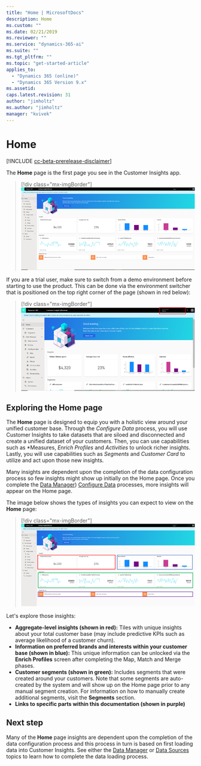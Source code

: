 ```yaml
---
title: "Home | MicrosoftDocs"
description: Home
ms.custom: ""
ms.date: 02/21/2019
ms.reviewer: ""
ms.service: "dynamics-365-ai"
ms.suite: ""
ms.tgt_pltfrm: ""
ms.topic: "get-started-article"
applies_to: 
  - "Dynamics 365 (online)"
  - "Dynamics 365 Version 9.x"
ms.assetid: 
caps.latest.revision: 31
author: "jimholtz"
ms.author: "jimholtz"
manager: "kvivek"
---
```

# Home 

[!INCLUDE [cc-beta-prerelease-disclaimer](../includes/cc-beta-prerelease-disclaimer.md)]

The **Home** page is the first page you see in the Customer Insights app. 

> [!div class="mx-imgBorder"] 
> ![](media/home-page-insights.png "Insights on Home page")

If you are a trial user, make sure to switch from a demo environment before starting to use the product. This can be done via the environment switcher that is positioned on the top right corner of the page (shown in red below):

> [!div class="mx-imgBorder"] 
> ![](media/home-page-environment-switcher.png "Switch environment")

## Exploring the Home page

The **Home** page is designed to equip you with a holistic view around your unified customer base. Through the *Configure Data* process, you will use Customer Insights to take datasets that are siloed and disconnected and create a unified dataset of your customers. Then, you can use capabilities such as *Measures, *Enrich Profiles* and *Activities* to unlock richer insights. Lastly, you will use capabilities such as *Segments* and *Customer Card* to utilize and act upon those new insights.  

Many insights are dependent upon the completion of the data configuration process so few insights might show up initially on the Home page. Once you complete the [Data Manager](pm-data-manager.md)) [Configure Data](pm-configure-data.md) processes, more insights will appear on the Home page. 

The image below shows the types of insights you can expect to view on the **Home** page:

> [!div class="mx-imgBorder"] 
> ![](media/home-page-insights2.png "Insights on Home page")

Let's explore those insights:
- **Aggregate-level insights (shown in red):** Tiles with unique insights about your total customer base (may include predictive KPIs such as average likelihood of a customer churn).
- **Information on preferred brands and interests within your customer base (shown in blue):** This unique information can be unlocked via the **Enrich Profiles** screen after completing the Map, Match and Merge phases.  
- **Customer segments (shown in green):** Includes segments that were created around your customers. Note that some segments are auto-created by the system and will show up on the Home page prior to any manual segment creation. For information on how to manually create additional segments, visit the **Segments** section.
- **Links to specific parts within this documentation (shown in purple)**

## Next step
Many of the **Home** page insights are dependent upon the completion of the data configuration process and this process in turn is based on first loading data into Customer Insights. See either the [Data Manager](pm-data-manager.md) or [Data Sources](pm-data-sources.md) topics to learn how to complete the data loading process. 

 

